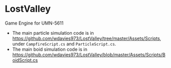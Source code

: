 # LostValley
Game Engine for UMN-5611

- The main particle simulation code is in https://github.com/wdavies973/LostValley/tree/master/Assets/Scripts, under `CampfireScript.cs` and `ParticleScript.cs`.
- The main boid simulation code is in https://github.com/wdavies973/LostValley/blob/master/Assets/Scripts/BoidScript.cs
